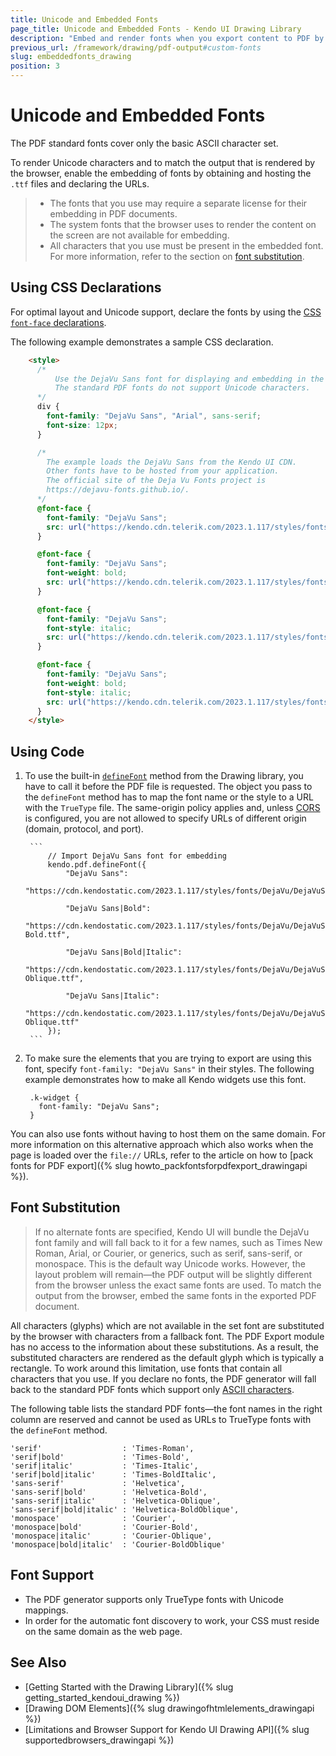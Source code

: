 ```yaml
---
title: Unicode and Embedded Fonts
page_title: Unicode and Embedded Fonts - Kendo UI Drawing Library
description: "Embed and render fonts when you export content to PDF by using the Kendo UI Drawing library."
previous_url: /framework/drawing/pdf-output#custom-fonts
slug: embeddedfonts_drawing
position: 3
---
```


# Unicode and Embedded Fonts

The PDF standard fonts cover only the basic ASCII character set.

To render Unicode characters and to match the output that is rendered by the browser, enable the embedding of fonts by obtaining and hosting the `.ttf` files and declaring the URLs.

> * The fonts that you use may require a separate license for their embedding in PDF documents.
> * The system fonts that the browser uses to render the content on the screen are not available for embedding.
> * All characters that you use must be present in the embedded font. For more information, refer to the section on [font substitution](#font-substitution).

## Using CSS Declarations

For optimal layout and Unicode support, declare the fonts by using the [CSS `font-face` declarations](https://developer.mozilla.org/en-US/docs/Web/CSS/@font-face).

The following example demonstrates a sample CSS declaration.

```html
    <style>
      /*
          Use the DejaVu Sans font for displaying and embedding in the PDF file.
          The standard PDF fonts do not support Unicode characters.
      */
      div {
        font-family: "DejaVu Sans", "Arial", sans-serif;
        font-size: 12px;
      }

      /*
        The example loads the DejaVu Sans from the Kendo UI CDN.
        Other fonts have to be hosted from your application.
        The official site of the Deja Vu Fonts project is
        https://dejavu-fonts.github.io/.
      */
      @font-face {
        font-family: "DejaVu Sans";
        src: url("https://kendo.cdn.telerik.com/2023.1.117/styles/fonts/DejaVu/DejaVuSans.ttf") format("truetype");
      }

      @font-face {
        font-family: "DejaVu Sans";
        font-weight: bold;
        src: url("https://kendo.cdn.telerik.com/2023.1.117/styles/fonts/DejaVu/DejaVuSans-Bold.ttf") format("truetype");
      }

      @font-face {
        font-family: "DejaVu Sans";
        font-style: italic;
        src: url("https://kendo.cdn.telerik.com/2023.1.117/styles/fonts/DejaVu/DejaVuSans-Oblique.ttf") format("truetype");
      }

      @font-face {
        font-family: "DejaVu Sans";
        font-weight: bold;
        font-style: italic;
        src: url("https://kendo.cdn.telerik.com/2023.1.117/styles/fonts/DejaVu/DejaVuSans-Oblique.ttf") format("truetype");
      }
    </style>
```

## Using Code

1. To use the built-in [`defineFont`](/api/javascript/pdf/methods/definefont) method from the Drawing library, you have to call it before the PDF file is requested. The object you pass to the `defineFont` method has to map the font name or the style to a URL with the `TrueType` file. The same-origin policy applies and, unless [CORS](https://developer.mozilla.org/en-US/docs/Web/HTTP/CORS) is configured, you are not allowed to specify URLs of different origin (domain, protocol, and port).

        ```
            // Import DejaVu Sans font for embedding
            kendo.pdf.defineFont({
                "DejaVu Sans":
                     "https://cdn.kendostatic.com/2023.1.117/styles/fonts/DejaVu/DejaVuSans.ttf",

                "DejaVu Sans|Bold":
                    "https://cdn.kendostatic.com/2023.1.117/styles/fonts/DejaVu/DejaVuSans-Bold.ttf",

                "DejaVu Sans|Bold|Italic":
                     "https://cdn.kendostatic.com/2023.1.117/styles/fonts/DejaVu/DejaVuSans-Oblique.ttf",

                "DejaVu Sans|Italic":
                     "https://cdn.kendostatic.com/2023.1.117/styles/fonts/DejaVu/DejaVuSans-Oblique.ttf"
            });
        ```

1. To make sure the elements that you are trying to export are using this font, specify `font-family: "DejaVu Sans"` in their styles. The following example demonstrates how to make all Kendo widgets use this font.

        .k-widget {
          font-family: "DejaVu Sans";
        }


You can also use fonts without having to host them on the same domain. For more information on this alternative approach which also works when the page is loaded over the `file://` URLs, refer to the article on how to [pack fonts for PDF export]({% slug howto_packfontsforpdfexport_drawingapi %}).

## Font Substitution

> If no alternate fonts are specified, Kendo UI will bundle the DejaVu font family and will fall back to it for a few names, such as Times New Roman, Arial, or Courier, or generics, such as serif, sans-serif, or monospace. This is the default way Unicode works. However, the layout problem will remain&mdash;the PDF output will be slightly different from the browser unless the exact same fonts are used. To match the output from the browser, embed the same fonts in the exported PDF document.

All characters (glyphs) which are not available in the set font are substituted by the browser with characters from a fallback font. The PDF Export module has no access to the information about these substitutions. As a result, the substituted characters are rendered as the default glyph which is typically a rectangle. To work around this limitation, use fonts that contain all characters that you use. If you declare no fonts, the PDF generator will fall back to the standard PDF fonts which support only [ASCII characters](https://www.asciitable.com/).

The following table lists the standard PDF fonts&mdash;the font names in the right column are reserved and cannot be used as URLs to TrueType fonts with the `defineFont` method.

```ts-no-run
'serif'                  : 'Times-Roman',
'serif|bold'             : 'Times-Bold',
'serif|italic'           : 'Times-Italic',
'serif|bold|italic'      : 'Times-BoldItalic',
'sans-serif'             : 'Helvetica',
'sans-serif|bold'        : 'Helvetica-Bold',
'sans-serif|italic'      : 'Helvetica-Oblique',
'sans-serif|bold|italic' : 'Helvetica-BoldOblique',
'monospace'              : 'Courier',
'monospace|bold'         : 'Courier-Bold',
'monospace|italic'       : 'Courier-Oblique',
'monospace|bold|italic'  : 'Courier-BoldOblique'
```

## Font Support

* The PDF generator supports only TrueType fonts with Unicode mappings.
* In order for the automatic font discovery to work, your CSS must reside on the same domain as the web page.

## See Also

* [Getting Started with the Drawing Library]({% slug getting_started_kendoui_drawing %})
* [Drawing DOM Elements]({% slug drawingofhtmlelements_drawingapi %})
* [Limitations and Browser Support for Kendo UI Drawing API]({% slug supportedbrowsers_drawingapi %})
